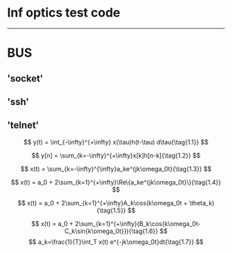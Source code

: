 # Inf optics test code
 ---


# BUS
## 'socket'
## 'ssh'
## 'telnet'





$$ 
y(t) = \int_{-\infty}^{+\infty} x(\tau)h(t-\tau) d\tau{\tag{1.1}}
$$

$$
y[n] = \sum_{k=-\infty}^{+\infty}x[k]h[n-k]{\tag{1.2}}
$$

$$
x(t) = \sum_{k=-\infty}^{\infty}a_ke^{jk\omega_0t}{\tag{1.3}}
$$

$$
x(t) = a_0 + 2\sum_{k=1}^{+\infty}\Re\{a_ke^{jk\omega_0t}\}{\tag{1.4}}
$$

$$
x(t) = a_0 + 2\sum_{k=1}^{+\infty}A_k\cos(k\omega_0t + \theta_k) {\tag{1.5}}
$$

$$
x(t) = a_0 + 2\sum_{k=1}^{+\infty}(B_k\cos{k\omega_0t-C_k\sin{k\omega_0t}}){\tag{1.6}}
$$
$$
a_k=\frac{1}{T}\int_T x(t) e^{-jk\omega_0t}dt{\tag{1.7}}
$$
